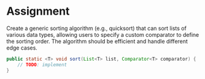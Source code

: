 # Assignment

Create a generic sorting algorithm (e.g., quicksort) that can sort lists of various data types, allowing users to specify a custom comparator to define the sorting order. The algorithm should be efficient and handle different edge cases.

```java
public static <T> void sort(List<T> list, Comparator<T> comparator) {
    // TODO: implement
}

